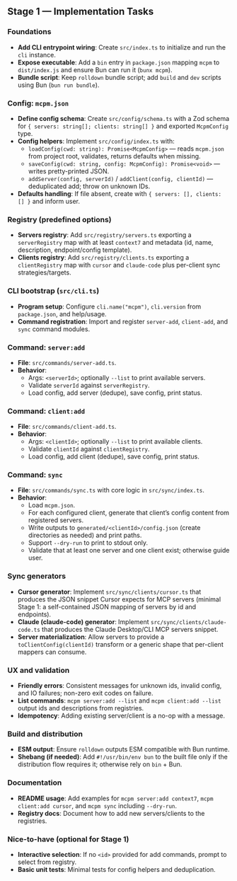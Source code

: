 ## Stage 1 — Implementation Tasks

### Foundations
- **Add CLI entrypoint wiring**: Create `src/index.ts` to initialize and run the `cli` instance.
- **Expose executable**: Add a `bin` entry in `package.json` mapping `mcpm` to `dist/index.js` and ensure Bun can run it (`bunx mcpm`).
- **Bundle script**: Keep `rolldown` bundle script; add `build` and `dev` scripts using Bun (`bun run bundle`).

### Config: `mcpm.json`
- **Define config schema**: Create `src/config/schema.ts` with a Zod schema for `{ servers: string[]; clients: string[] }` and exported `McpmConfig` type.
- **Config helpers**: Implement `src/config/index.ts` with:
  - `loadConfig(cwd: string): Promise<McpmConfig>` — reads `mcpm.json` from project root, validates, returns defaults when missing.
  - `saveConfig(cwd: string, config: McpmConfig): Promise<void>` — writes pretty-printed JSON.
  - `addServer(config, serverId)` / `addClient(config, clientId)` — deduplicated add; throw on unknown IDs.
- **Defaults handling**: If file absent, create with `{ servers: [], clients: [] }` and inform user.

### Registry (predefined options)
- **Servers registry**: Add `src/registry/servers.ts` exporting a `serverRegistry` map with at least `context7` and metadata (id, name, description, endpoint/config template).
- **Clients registry**: Add `src/registry/clients.ts` exporting a `clientRegistry` map with `cursor` and `claude-code` plus per-client sync strategies/targets.

### CLI bootstrap (`src/cli.ts`)
- **Program setup**: Configure `cli.name("mcpm")`, `cli.version` from `package.json`, and help/usage.
- **Command registration**: Import and register `server-add`, `client-add`, and `sync` command modules.

### Command: `server:add`
- **File**: `src/commands/server-add.ts`.
- **Behavior**:
  - Args: `<serverId>`; optionally `--list` to print available servers.
  - Validate `serverId` against `serverRegistry`.
  - Load config, add server (dedupe), save config, print status.

### Command: `client:add`
- **File**: `src/commands/client-add.ts`.
- **Behavior**:
  - Args: `<clientId>`; optionally `--list` to print available clients.
  - Validate `clientId` against `clientRegistry`.
  - Load config, add client (dedupe), save config, print status.

### Command: `sync`
- **File**: `src/commands/sync.ts` with core logic in `src/sync/index.ts`.
- **Behavior**:
  - Load `mcpm.json`.
  - For each configured client, generate that client’s config content from registered servers.
  - Write outputs to `generated/<clientId>/config.json` (create directories as needed) and print paths.
  - Support `--dry-run` to print to stdout only.
  - Validate that at least one server and one client exist; otherwise guide user.

### Sync generators
- **Cursor generator**: Implement `src/sync/clients/cursor.ts` that produces the JSON snippet Cursor expects for MCP servers (minimal Stage 1: a self-contained JSON mapping of servers by id and endpoints).
- **Claude (claude-code) generator**: Implement `src/sync/clients/claude-code.ts` that produces the Claude Desktop/CLI MCP servers snippet.
- **Server materialization**: Allow servers to provide a `toClientConfig(clientId)` transform or a generic shape that per-client mappers can consume.

### UX and validation
- **Friendly errors**: Consistent messages for unknown ids, invalid config, and IO failures; non-zero exit codes on failure.
- **List commands**: `mcpm server:add --list` and `mcpm client:add --list` output ids and descriptions from registries.
- **Idempotency**: Adding existing server/client is a no-op with a message.

### Build and distribution
- **ESM output**: Ensure `rolldown` outputs ESM compatible with Bun runtime.
- **Shebang (if needed)**: Add `#!/usr/bin/env bun` to the built file only if the distribution flow requires it; otherwise rely on `bin` + Bun.

### Documentation
- **README usage**: Add examples for `mcpm server:add context7`, `mcpm client:add cursor`, and `mcpm sync` including `--dry-run`.
- **Registry docs**: Document how to add new servers/clients to the registries.

### Nice-to-have (optional for Stage 1)
- **Interactive selection**: If no `<id>` provided for add commands, prompt to select from registry.
- **Basic unit tests**: Minimal tests for config helpers and deduplication.

